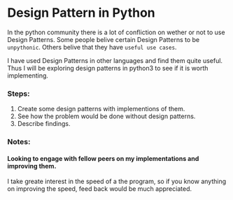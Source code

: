 # Design Pattern in Python
In the python community there is a lot of confliction on wether or not to use Design Patterns. Some people belive certain Design Patterns to be `unpythonic`. Others belive that they have `useful use cases`.

I have used Design Patterns in other languages and find them quite useful. Thus I will be exploring design patterns in python3 to see if it is worth implementing.

### Steps:
1. Create some design patterns with implementions of them.
2. See how the problem would be done without design patterns.
3. Describe findings.

### Notes:
#### Looking to engage with fellow peers on my implementations and improving them.

I take greate interest in the speed of a the program, so if you know anything on improving the speed, feed back would be much appreciated.

